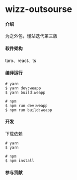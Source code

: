 # wizz-outsourse

#### 介绍
为之外包，懂站迭代第三版

#### 软件架构
taro、react、ts


#### 编译运行
```
# yarn
$ yarn dev:weapp
$ yarn build:weapp

# npm
$ npm run dev:weapp
$ npm run build:weapp
```

#### 开发
下载依赖
```
# yarn
$ yarn

# npm
$ npm install
```

#### 参与贡献
[czr]:(https://github.com/caizirui)